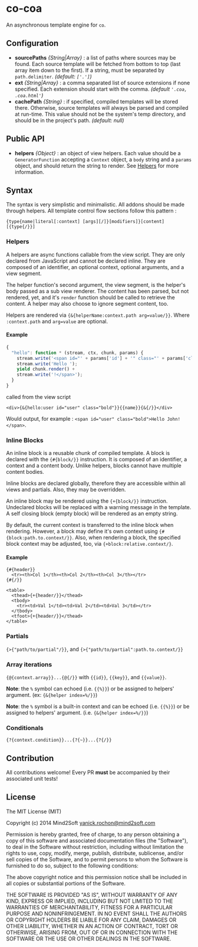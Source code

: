 # co-coa

An asynchronous template engine for `co`.


## Configuration

* **sourcePaths** *{String|Array}* : a list of paths where sources may be found.
Each source template will be fetched from bottom to top (last array item down to
the first). If a string, must be separated by `path.delimiter`.
*(default: `['.']`)*
* **ext** *{String|Array}* : a comma separated list of source extensions if none
specified. Each extension should start with the comma. *(default `'.coa, .coa.html'`)*
* **cachePath** *{String}* : if specified, compiled templates will be stored there.
Otherwise, source templates will always be parsed and compiled at run-time. This
value should not be the system's temp directory, and should be in the project's
path. *(default: null)*


## Public API

* **helpers** *{Object}* : an object of view helpers. Each value should be a
`GeneratorFunction` accepting a `Context` object, a `body` string and a `params`
object, and should return the string to render. See [Helpers](#helpers) for more
information.


## Syntax

The syntax is very simplistic and minimalistic. All addons should be made through
helpers. All template control flow sections follow this pattern :

```
{type{name|literal[:context] [args][/]}[modifiers]}[content][{type{/}}]
```


### Helpers

A helpers are async functions callable from the view script. They are only declared
from JavaScript and cannot be declared inline. They are composed of an identifier,
an optional context, optional arguments, and a view segment.

The helper function's second argument, the view segment, is the helper's body passed
as a sub view renderer. The content has been parsed, but not rendered, yet, and
it's `render` function should be called to retrieve the content. A helper may also
choose to ignore segment content, too.

Helpers are rendered via `{&{helperName:context.path arg=value/}}`. Where `:context.path`
and `arg=value` are optional.


#### Example

```javascript
{
  "hello": function * (stream, ctx, chunk, params) {
    stream.write('<span id="' + params['id'] + '" class="' + params['class'] + '">');
    stream.write('Hello ');
    yield chunk.render() +
    stream.write('!</span>');
  }
}
```

called from the view script

```
<div>{&{hello:user id="user" class="bold"}}{{name}}{&{/}}</div>
```

Would output, for example : `<span id="user" class="bold">Hello John!</span>`.


### Inline Blocks

An inline block is a reusable chunk of compiled template. A block is declared with
the `{#{block/}}` instruction. It is composed of an identifier, a context and a
content body. Unlike helpers, blocks cannot have multiple content bodies.

Inline blocks are declared globally, therefore they are accessible within all views
and partials. Also, they may be overridden.

An inline block may be rendered using the `{+{block/}}` instruction. Undeclared
blocks will be replaced with a warning message in the template. A self closing block
(empty block) will be rendered as an empty string.

By default, the current context is transferred to the inline block when rendering.
However, a block may define it's own context using `{#{block:path.to.context/}}`.
Also, when rendering a block, the specified block context may be adjusted, too,
via `{+block:relative.context/}`.


#### Example

```
{#{header}}
  <tr><th>Col 1</th><th>Col 2</th><th>Col 3</th></tr>
{#{/}}

<table>
  <thead>{+{header/}}</thead>
  <tbody>
    <tr><td>Val 1</td><td>Val 2</td><td>Val 3</td></tr>
  </tbody>
  <tfoot>{+{header/}}</thead>
</table>
```

### Partials

`{>{"path/to/partial"/}}`, and `{>{"path/to/partial":path.to.context/}}`


### Array iterations

`{@{context.array}}...{@{/}}` with `{{id}}`, `{{key}}`, and `{{value}}`.


**Note**: the `%` symbol can echoed (i.e. `{{%}}`) or be assigned to helpers'
argument. (ex: `{&{helper index=%/}}`)


**Note**: the `%` symbol is a built-in context and can be echoed (i.e. `{{%}}`)
or be assigned to helpers' argument. (i.e. `{&{helper index=%/}}`)


### Conditionals

`{?{context.condition}}...{?{~}}...{?{/}}`


## Contribution

All contributions welcome! Every PR **must** be accompanied by their associated
unit tests!


## License

The MIT License (MIT)

Copyright (c) 2014 Mind2Soft <yanick.rochon@mind2soft.com>

Permission is hereby granted, free of charge, to any person obtaining a copy of
this software and associated documentation files (the "Software"), to deal in
the Software without restriction, including without limitation the rights to
use, copy, modify, merge, publish, distribute, sublicense, and/or sell copies of
the Software, and to permit persons to whom the Software is furnished to do so,
subject to the following conditions:

The above copyright notice and this permission notice shall be included in all
copies or substantial portions of the Software.

THE SOFTWARE IS PROVIDED "AS IS", WITHOUT WARRANTY OF ANY KIND, EXPRESS OR
IMPLIED, INCLUDING BUT NOT LIMITED TO THE WARRANTIES OF MERCHANTABILITY, FITNESS
FOR A PARTICULAR PURPOSE AND NONINFRINGEMENT. IN NO EVENT SHALL THE AUTHORS OR
COPYRIGHT HOLDERS BE LIABLE FOR ANY CLAIM, DAMAGES OR OTHER LIABILITY, WHETHER
IN AN ACTION OF CONTRACT, TORT OR OTHERWISE, ARISING FROM, OUT OF OR IN
CONNECTION WITH THE SOFTWARE OR THE USE OR OTHER DEALINGS IN THE SOFTWARE.
